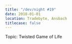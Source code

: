 ```yaml
---
title: "/dev/night #19"
date: 2018-01-01
location: Tradebyte, Ansbach
titlecase: false
---
```


Topic: Twisted Game of Life
